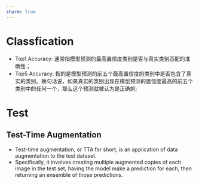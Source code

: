 ```yaml
---
share: true
---
```

# Classfication
- Top1 Accuracy: 通常指模型预测的最高置信度类别是否与真实类别匹配的准确性；
- Top5 Accuracy: 指的是模型预测的前五个最高置信度的类别中是否包含了真实的类别。换句话说，如果真实的类别出现在模型预测的置信度最高的前五个类别中的任何一个，那么这个预测就被认为是正确的;

# Test

## Test-Time Augmentation
- Test-time augmentation, or TTA for short, is an application of data augmentation to the test dataset.
- Specifically, it involves creating multiple augmented copies of each image in the test set, having the model make a prediction for each, then returning an ensemble of those predictions.







